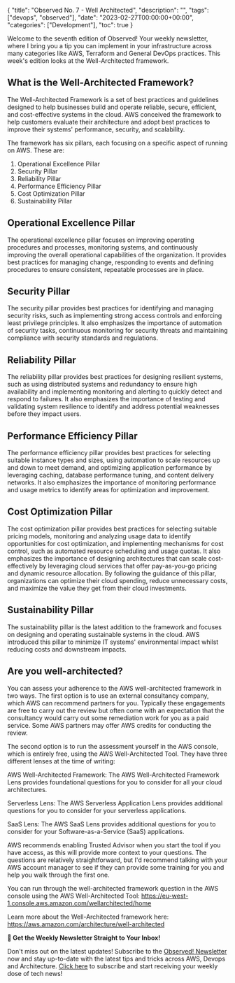 {
    "title": "Observed No. 7 - Well Architected",
    "description": "",
    "tags": ["devops", "observed"],
    "date": "2023-02-27T00:00:00+00:00",
    "categories": ["Development"],
    "toc": true
}

Welcome to the seventh edition of Observed! Your weekly newsletter, where I bring you a tip you can implement in your infrastructure across many categories like AWS, Terraform and General DevOps practices. This week's edition looks at the Well-Architected framework.

<!-- more -->

## What is the Well-Architected Framework?

The Well-Architected Framework is a set of best practices and guidelines designed to help businesses build and operate reliable, secure, efficient, and cost-effective systems in the cloud. AWS conceived the framework to help customers evaluate their architecture and adopt best practices to improve their systems' performance, security, and scalability.

The framework has six pillars, each focusing on a specific aspect of running on AWS. These are:

1. Operational Excellence Pillar
1. Security Pillar
1. Reliability Pillar
1. Performance Efficiency Pillar
1. Cost Optimization Pillar
1. Sustainability Pillar

## Operational Excellence Pillar

The operational excellence pillar focuses on improving operating procedures and processes, monitoring systems, and continuously improving the overall operational capabilities of the organization. It provides best practices for managing change, responding to events and defining procedures to ensure consistent, repeatable processes are in place.

## Security Pillar

The security pillar provides best practices for identifying and managing security risks, such as implementing strong access controls and enforcing least privilege principles. It also emphasizes the importance of automation of security tasks, continuous monitoring for security threats and maintaining compliance with security standards and regulations.

## Reliability Pillar

The reliability pillar provides best practices for designing resilient systems, such as using distributed systems and redundancy to ensure high availability and implementing monitoring and alerting to quickly detect and respond to failures. It also emphasizes the importance of testing and validating system resilience to identify and address potential weaknesses before they impact users.

## Performance Efficiency Pillar

The performance efficiency pillar provides best practices for selecting suitable instance types and sizes, using automation to scale resources up and down to meet demand, and optimizing application performance by leveraging caching, database performance tuning, and content delivery networks. It also emphasizes the importance of monitoring performance and usage metrics to identify areas for optimization and improvement.

## Cost Optimization Pillar

The cost optimization pillar provides best practices for selecting suitable pricing models, monitoring and analyzing usage data to identify opportunities for cost optimization, and implementing mechanisms for cost control, such as automated resource scheduling and usage quotas. It also emphasizes the importance of designing architectures that can scale cost-effectively by leveraging cloud services that offer pay-as-you-go pricing and dynamic resource allocation. By following the guidance of this pillar, organizations can optimize their cloud spending, reduce unnecessary costs, and maximize the value they get from their cloud investments.

## Sustainability Pillar

The sustainability pillar is the latest addition to the framework and focuses on designing and operating sustainable systems in the cloud. AWS introduced this pillar to minimize IT systems' environmental impact whilst reducing costs and downstream impacts.

## Are you well-architected?

You can assess your adherence to the AWS well-architected framework in two ways. The first option is to use an external consultancy company, which AWS can recommend partners for you. Typically these engagements are free to carry out the review but often come with an expectation that the consultancy would carry out some remediation work for you as a paid service. Some AWS partners may offer AWS credits for conducting the review.

The second option is to run the assessment yourself in the AWS console, which is entirely free, using the AWS Well-Architected Tool. They have three different lenses at the time of writing:

AWS Well-Architected Framework: The AWS Well-Architected Framework Lens provides foundational questions for you to consider for all your cloud architectures.

Serverless Lens: The AWS Serverless Application Lens provides additional questions for you to consider for your serverless applications.

SaaS Lens: The AWS SaaS Lens provides additional questions for you to consider for your Software-as-a-Service (SaaS) applications.

AWS recommends enabling Trusted Advisor when you start the tool if you have access, as this will provide more context to your questions. The questions are relatively straightforward, but I'd recommend talking with your AWS account manager to see if they can provide some training for you and help you walk through the first one.

You can run through the well-architected framework question in the AWS console using the AWS Well-Architected Tool: <https://eu-west-1.console.aws.amazon.com/wellarchitected/home>

Learn more about the Well-Architected framework here: <https://aws.amazon.com/architecture/well-architected>

**📣 Get the Weekly Newsletter Straight to Your Inbox!**

Don't miss out on the latest updates! Subscribe to the [Observed! Newsletter](https://news.codewithstu.tv) now and stay up-to-date with the latest tips and tricks across AWS, Devops and Architecture. [Click here](https://news.codewithstu.tv) to subscribe and start receiving your weekly dose of tech news!
